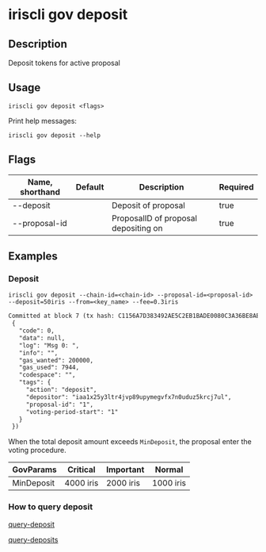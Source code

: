 # iriscli gov deposit

## Description
 
Deposit tokens for active proposal
 
## Usage
 
```
iriscli gov deposit <flags>
```

Print help messages:

```
iriscli gov deposit --help
```
## Flags
 
| Name, shorthand | Default | Description                          | Required |
| --------------- | ------- | ------------------------------------ | -------- |
| --deposit       |         | Deposit of proposal                  | true     |
| --proposal-id   |         | ProposalID of proposal depositing on | true     |

## Examples

### Deposit

```shell
iriscli gov deposit --chain-id=<chain-id> --proposal-id=<proposal-id> --deposit=50iris --from=<key_name> --fee=0.3iris
```

```txt
Committed at block 7 (tx hash: C1156A7D383492AE5C2EB1BADE0080C3A36BE8AED491DC5B2331056BED5D60DC, response:
 {
   "code": 0,
   "data": null,
   "log": "Msg 0: ",
   "info": "",
   "gas_wanted": 200000,
   "gas_used": 7944,
   "codespace": "",
   "tags": {
     "action": "deposit",
     "depositor": "iaa1x25y3ltr4jvp89upymegvfx7n0uduz5krcj7ul",
     "proposal-id": "1",
     "voting-period-start": "1"
   }
 })
```

When the total deposit amount exceeds `MinDeposit`, the proposal enter the voting procedure. 

| GovParams  | Critical  | Important | Normal    |
| ---------- | --------- | --------- | ----------|
| MinDeposit | 4000 iris | 2000 iris | 1000 iris |


### How to query deposit

[query-deposit](query-deposit.md)

[query-deposits](query-deposits.md)
